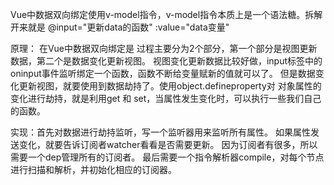 Vue中数据双向绑定使用v-model指令，v-model指令本质上是一个语法糖。拆解开来就是 @input="更新data的函数" :value="data变量"

原理：
在Vue中数据双向绑定是
过程主要分为2个部分，第一个部分是视图更新数据，第二个是数据变化更新视图。
视图变化更新数据比较好做，input标签中的 oninput事件监听绑定一个函数，函数不断给变量赋新的值就可以了。
但是数据变化更新视图，就要使用到数据劫持了。使用object.defineproperty对 对象属性的变化进行劫持，就是利用get 和 set，当属性发生变化时，可以执行一些我们自己的函数。

实现：首先对数据进行劫持监听，写一个监听器用来监听所有属性。
如果属性发送变化，就要告诉订阅者watcher看看是否需要更新。
因为订阅者有很多，所以需要一个dep管理所有的订阅者。
最后需要一个指令解析器compile，对每个节点进行扫描和解析，并初始化相应的订阅器。